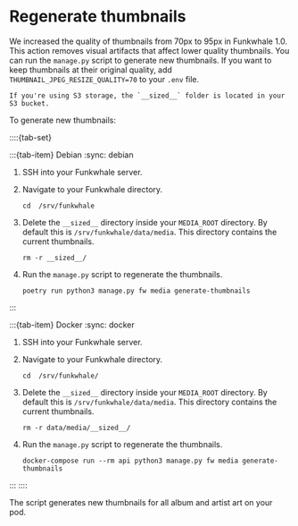 # Regenerate thumbnails

We increased the quality of thumbnails from 70px to 95px in Funkwhale 1.0. This action removes visual artifacts that affect lower quality thumbnails. You can run the `manage.py` script to generate new thumbnails. If you want to keep thumbnails at their original quality, add `THUMBNAIL_JPEG_RESIZE_QUALITY=70` to your `.env` file.

```{note}
If you're using S3 storage, the `__sized__` folder is located in your S3 bucket.
```

To generate new thumbnails:

::::{tab-set}

:::{tab-item} Debian
:sync: debian

1. SSH into your Funkwhale server.
2. Navigate to your Funkwhale directory.

   ```{code-block} sh
   cd  /srv/funkwhale
   ```

3. Delete the `__sized__` directory inside your `MEDIA_ROOT` directory. By default this is `/srv/funkwhale/data/media`. This directory contains the current thumbnails.

   ```{code-block} sh
   rm -r __sized__/
   ```

4. Run the `manage.py` script to regenerate the thumbnails.

   ```{code-block} sh
   poetry run python3 manage.py fw media generate-thumbnails
   ```

:::

:::{tab-item} Docker
:sync: docker

1. SSH into your Funkwhale server.
2. Navigate to your Funkwhale directory.

   ```{code-block} sh
   cd  /srv/funkwhale/
   ```

3. Delete the `__sized__` directory inside your `MEDIA_ROOT` directory. By default this is `/srv/funkwhale/data/media`. This directory contains the current thumbnails.

   ```{code-block} sh
   rm -r data/media/__sized__/
   ```

4. Run the `manage.py` script to regenerate the thumbnails.

   ```{code-block} sh
   docker-compose run --rm api python3 manage.py fw media generate-thumbnails
   ```

:::
::::

The script generates new thumbnails for all album and artist art on your pod.
